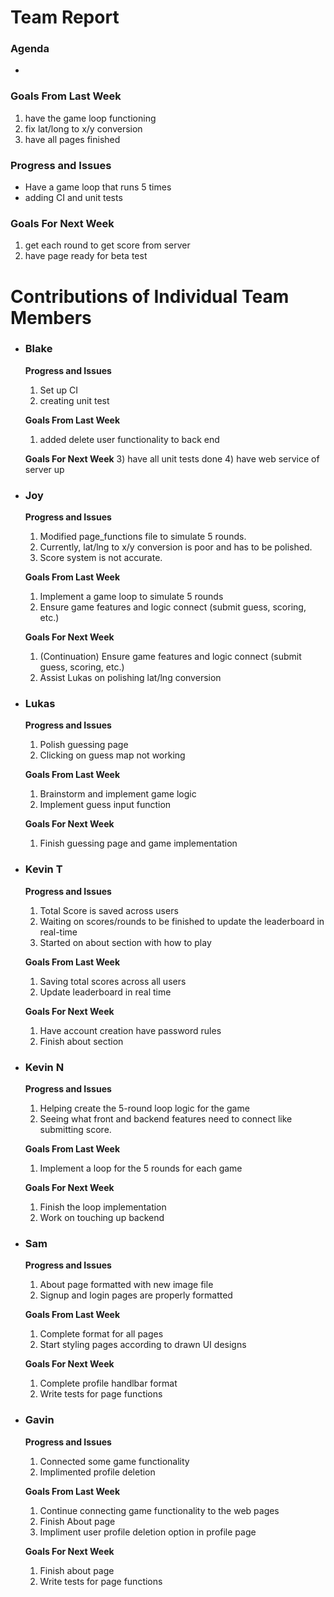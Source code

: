 # Team Report
### Agenda
- 

### Goals From Last Week
1. have the game loop functioning
2. fix lat/long to x/y conversion
3. have all pages finished
   
### Progress and Issues
- Have a game loop that runs 5 times
- adding CI and unit tests

### Goals For Next Week
1. get each round to get score from server
2. have page ready for beta test

# Contributions of Individual Team Members

- ### Blake
  **Progress and Issues**
  1) Set up CI
  2) creating unit test
  
  **Goals From Last Week**
  1) added delete user functionality to back end
     
  **Goals For Next Week**
  3) have all unit tests done
  4) have web service of server up


- ### Joy
  **Progress and Issues**
  1) Modified page_functions file to simulate 5 rounds.
  2) Currently, lat/lng to x/y conversion is poor and has to be polished.
  3) Score system is not accurate.
  
  **Goals From Last Week**
  1) Implement a game loop to simulate 5 rounds
  2) Ensure game features and logic connect (submit guess, scoring, etc.)
     
  **Goals For Next Week**
  1) (Continuation) Ensure game features and logic connect (submit guess, scoring, etc.)
  2) Assist Lukas on polishing lat/lng conversion

- ### Lukas
  **Progress and Issues**
  1) Polish guessing page
  2) Clicking on guess map not working
  
  **Goals From Last Week**
  1) Brainstorm and implement game logic
  2) Implement guess input function
   
  **Goals For Next Week**
  1) Finish guessing page and game implementation


- ### Kevin T
  **Progress and Issues**
  1) Total Score is saved across users
  2) Waiting on scores/rounds to be finished to update the leaderboard in real-time
  3) Started on about section with how to play

  **Goals From Last Week**
  1) Saving total scores across all users
  2) Update leaderboard in real time

  **Goals For Next Week**
  1) Have account creation have password rules
  2) Finish about section

- ### Kevin N
  **Progress and Issues**
  1) Helping create the 5-round loop logic for the game
  2) Seeing what front and backend features need to connect like submitting score.
  
  **Goals From Last Week**
  1) Implement a loop for the 5 rounds for each game
  
  **Goals For Next Week**
  1) Finish the loop implementation
  2) Work on touching up backend

- ### Sam
  **Progress and Issues**
  1) About page formatted with new image file
  2) Signup and login pages are properly formatted
  
  **Goals From Last Week**
  1) Complete format for all pages
  2) Start styling pages according to drawn UI designs
     
  **Goals For Next Week**
  1) Complete profile handlbar format
  2) Write tests for page functions

- ### Gavin
  **Progress and Issues**
  1) Connected some game functionality
  2) Implimented profile deletion
  
  **Goals From Last Week**
  1) Continue connecting game functionality to the web pages
  2) Finish About page
  3) Impliment user profile deletion option in profile page
     
  **Goals For Next Week**
  1) Finish about page
  2) Write tests for page functions


